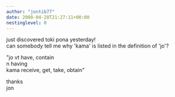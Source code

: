 ```yaml
---
author: "jontib77"
date: 2008-04-28T21:27:11+00:00
nestinglevel: 0
---
```

just discovered toki pona yesterday!  
can somebody tell me why 'kama' is listed in the definition of 'jo'?  
  
"jo vt have, contain  
n having  
kama receive, get, take, obtain"  
  
thanks  
jon
